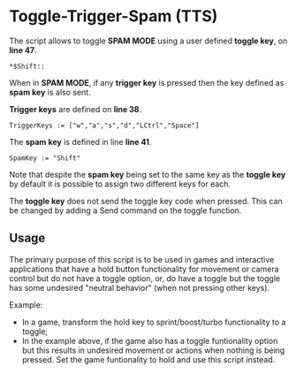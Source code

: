 # Toggle-Trigger-Spam (TTS)

The script allows to toggle <b>SPAM MODE</b> using a user defined <b>toggle key</b>, on <b>line 47</b>.

```
*$Shift::
```


When in <b>SPAM MODE</b>, if any <b>trigger key</b> is pressed then the key defined as <b>spam key</b> is also sent.

<b>Trigger keys</b> are defined on <b>line 38</b>.

```
TriggerKeys := ["w","a","s","d","LCtrl","Space"] 
```

 The <b>spam key</b> is defined in line <b>line 41</b>.

```
SpamKey := "Shift"
```

 Note that despite the <b>spam key</b> being set to the same key as the <b>toggle key</b> by default it is possible to assign two different keys for each.

The <b>toggle key</b> does not send the toggle key code when pressed. This can be changed by adding a Send command on the toggle function.


## Usage

The primary purpose of this script is to be used in games and interactive applications that have a hold button functionality for movement or camera control but do not have a toggle option, or, do have a toggle but the toggle has some undesired "neutral behavior" (when not pressing other keys).

Example:
- In a game, transform the hold key to sprint/boost/turbo functionality to a toggle;
- In the example above, if the game also has a toggle funtionality option but this results in undesired movement or actions when nothing is being pressed. Set the game funtionality to hold and use this script instead.




